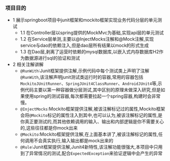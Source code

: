 ### 项目目的

* 1 展示springboot项目中junit框架和mockito框架实现业务代码分层的单元测试
    * 1.1 在Controller层以spring提供的MockMvc为基础,实现api层的单元测试
    * 1.2 在Service层单测,主要以@InjectMocks注解和@Mock注解,实现service与dao的依赖注入,但是dao层所有结果以mock的形式生成
    * 1.3 在Dao层,剥离了运营时依赖的mysql数据库,以嵌入式内存数据库H2作为数据源进行sql的验证和测试
* 2 相关注解讲解
    * `@RunWith`:Junit框架提供注解,示例代码中每个测试类上声明了注解`@RunWith`,该注解声明junit测试类运行时的容器,常用的容器包括`MockitoJUnitRunner`、`SpringJUnit4ClassRunner`、`AndroidJUnit4`等,示例代码主要以第一种容器做分层测试,其中区别的原理未做深入研究,但是如果使用spring的测试容器,每次都需要拉起一个spring容器,构建时会非常慢。
    * `@InjectMocks`:Mockito框架提供注解,被该注解标记过的属性,Mockito框架会将`@Mockito`标记的属性注入到其中,也可以认为,被该注解标记的属性,是你真正要测试的,而其他依赖调用的输入、输出和内部逻辑是你不需要关心的,这些往往都是你mock出来
    * `@Mockito`:Mockito框架提供注解,在上面基本讲了,被该注解标记的属性,任何调用不会真实执行,输入输出都是mock出来的
    * `@Rule`:Junit框架提供注解,Junit4新特性,该注解功能很强大,本项目中只用到了异常情况的测试,配合`ExpectedException`来验证逻辑中会产生的异常
    
        